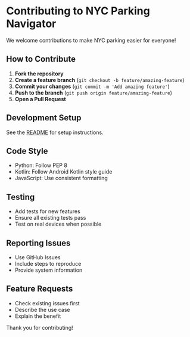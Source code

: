 # Contributing to NYC Parking Navigator

We welcome contributions to make NYC parking easier for everyone!

## How to Contribute

1. **Fork the repository**
2. **Create a feature branch** (`git checkout -b feature/amazing-feature`)
3. **Commit your changes** (`git commit -m 'Add amazing feature'`)
4. **Push to the branch** (`git push origin feature/amazing-feature`)
5. **Open a Pull Request**

## Development Setup

See the [README](README.md) for setup instructions.

## Code Style

- Python: Follow PEP 8
- Kotlin: Follow Android Kotlin style guide
- JavaScript: Use consistent formatting

## Testing

- Add tests for new features
- Ensure all existing tests pass
- Test on real devices when possible

## Reporting Issues

- Use GitHub Issues
- Include steps to reproduce
- Provide system information

## Feature Requests

- Check existing issues first
- Describe the use case
- Explain the benefit

Thank you for contributing!